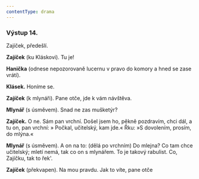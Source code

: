 ```yaml
---
contentType: drama
---
```


<section>

### Výstup 14.

Zajíček, předešlí. 

**Zajíček** (ku Kláskovi). Tu je!

**Hanička** (odnese nepozorovaně lucernu v pravo do komory a hned se zase vrátí). 

**Klásek.** Honíme se.

**Zajíček** (k mlynáři). Pane otče, jde k vám návštěva.

**Mlynář** (s úsměvem). Snad ne zas mušketýr?

**Zajíček.** O ne. Sám pan vrchní. Došel jsem ho, pěkně pozdravím, chci dál, a tu on, pan vrchní: » Počkal, učitelský, kam jde.« Řku: »S dovolením, prosím, do mlýna.«

**Mlynář** (s úsměvem). A on na to: (dělá po vrchním) Do mlejna? Co tam chce učitelský; mletí nemá, tak co on s mlynářem. To je takový rabulist. Co, Zajíčku, tak to řek'.

**Zajíček** (překvapen). Na mou pravdu. Jak to víte, pane otče

</section>
